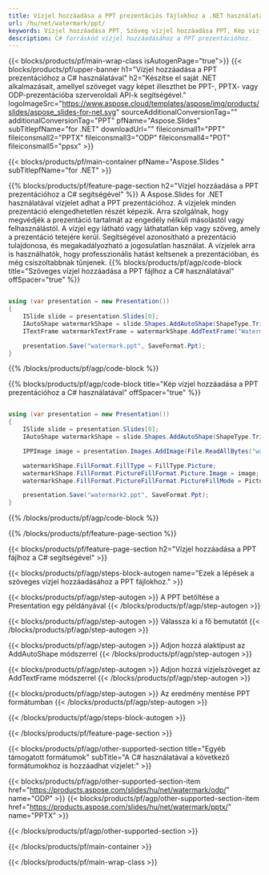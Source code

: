 ```yaml
---
title: Vízjel hozzáadása a PPT prezentációs fájlokhoz a .NET használatával
url: /hu/net/watermark/ppt/
keywords: Vízjel hozzáadása PPT, Szöveg vízjel hozzáadása PPT, Kép vízjel hozzáadása PPT
description: C# forráskód vízjel hozzáadásához a PPT prezentációhoz.
---
```


{{< blocks/products/pf/main-wrap-class isAutogenPage="true">}}
{{< blocks/products/pf/upper-banner h1="Vízjel hozzáadása a PPT prezentációhoz a C# használatával" h2="Készítse el saját .NET alkalmazásait, amellyel szöveget vagy képet illeszthet be PPT-, PPTX- vagy ODP-prezentációba szerveroldali API-k segítségével." logoImageSrc="https://www.aspose.cloud/templates/aspose/img/products/slides/aspose_slides-for-net.svg" sourceAdditionalConversionTag="" additionalConversionTag="PPT" pfName="Aspose.Slides" subTitlepfName="for .NET" downloadUrl="" fileiconsmall1="PPT" fileiconsmall2="PPTX" fileiconsmall3="ODP" fileiconsmall4="POT" fileiconsmall5="ppsx" >}}

{{< blocks/products/pf/main-container pfName="Aspose.Slides " subTitlepfName="for .NET" >}}

{{% blocks/products/pf/feature-page-section  h2="Vízjel hozzáadása a PPT prezentációhoz a C# segítségével" %}}
A Aspose.Slides for .NET használatával vízjelet adhat a PPT prezentációhoz. A vízjelek minden prezentáció elengedhetetlen részét képezik. Arra szolgálnak, hogy megvédjék a prezentáció tartalmát az engedély nélküli másolástól vagy felhasználástól. A vízjel egy látható vagy láthatatlan kép vagy szöveg, amely a prezentáció tetejére kerül. Segítségével azonosítható a prezentáció tulajdonosa, és megakadályozható a jogosulatlan használat. A vízjelek arra is használhatók, hogy professzionális hatást keltsenek a prezentációban, és még csiszoltabbnak tűnjenek. 
{{% blocks/products/pf/agp/code-block title="Szöveges vízjel hozzáadása a PPT fájlhoz a C# használatával" offSpacer="true" %}}

```cs

using (var presentation = new Presentation())
{
    ISlide slide = presentation.Slides[0];
    IAutoShape watermarkShape = slide.Shapes.AddAutoShape(ShapeType.Triangle, 0, 0, 0, 0);
    ITextFrame watermarkTextFrame = watermarkShape.AddTextFrame("Watermark");

    presentation.Save("watermark.ppt", SaveFormat.Ppt);
}
```

{{% /blocks/products/pf/agp/code-block %}}

{{% blocks/products/pf/agp/code-block title="Kép vízjel hozzáadása a PPT prezentációhoz a C# használatával" offSpacer="true" %}}

```cs

using (var presentation = new Presentation())
{
    ISlide slide = presentation.Slides[0];
    IAutoShape watermarkShape = slide.Shapes.AddAutoShape(ShapeType.Triangle, 0, 0, 0, 0);

    IPPImage image = presentation.Images.AddImage(File.ReadAllBytes("watermark.png"));

    watermarkShape.FillFormat.FillType = FillType.Picture;
    watermarkShape.FillFormat.PictureFillFormat.Picture.Image = image;
    watermarkShape.FillFormat.PictureFillFormat.PictureFillMode = PictureFillMode.Stretch;

    presentation.Save("watermark2.ppt", SaveFormat.Ppt);
}
```

{{% /blocks/products/pf/agp/code-block %}}

{{% /blocks/products/pf/feature-page-section %}}

{{< blocks/products/pf/feature-page-section  h2="Vízjel hozzáadása a PPT fájlhoz a C# segítségével" >}}

{{< blocks/products/pf/agp/steps-block-autogen name="Ezek a lépések a szöveges vízjel hozzáadásához a PPT fájlokhoz." >}}

{{< blocks/products/pf/agp/step-autogen >}}
A PPT betöltése a Presentation egy példányával
{{< /blocks/products/pf/agp/step-autogen >}}

{{< blocks/products/pf/agp/step-autogen >}}
Válassza ki a fő bemutatót
{{< /blocks/products/pf/agp/step-autogen >}}

{{< blocks/products/pf/agp/step-autogen >}}
Adjon hozzá alaktípust az AddAutoShape módszerrel
{{< /blocks/products/pf/agp/step-autogen >}}

{{< blocks/products/pf/agp/step-autogen >}}
Adjon hozzá vízjelszöveget az AddTextFrame módszerrel
{{< /blocks/products/pf/agp/step-autogen >}}

{{< blocks/products/pf/agp/step-autogen >}}
Az eredmény mentése PPT formátumban
{{< /blocks/products/pf/agp/step-autogen >}}

{{< /blocks/products/pf/agp/steps-block-autogen >}}

{{< /blocks/products/pf/feature-page-section >}}

{{< blocks/products/pf/agp/other-supported-section title="Egyéb támogatott formátumok" subTitle="A C# használatával a következő formátumokhoz is hozzáadhat vízjelet:" >}}

{{< blocks/products/pf/agp/other-supported-section-item href="https://products.aspose.com/slides/hu/net/watermark/odp/" name="ODP" >}}
{{< blocks/products/pf/agp/other-supported-section-item href="https://products.aspose.com/slides/hu/net/watermark/pptx/" name="PPTX" >}}


{{< /blocks/products/pf/agp/other-supported-section >}}

{{< /blocks/products/pf/main-container >}}
    
{{< /blocks/products/pf/main-wrap-class >}}